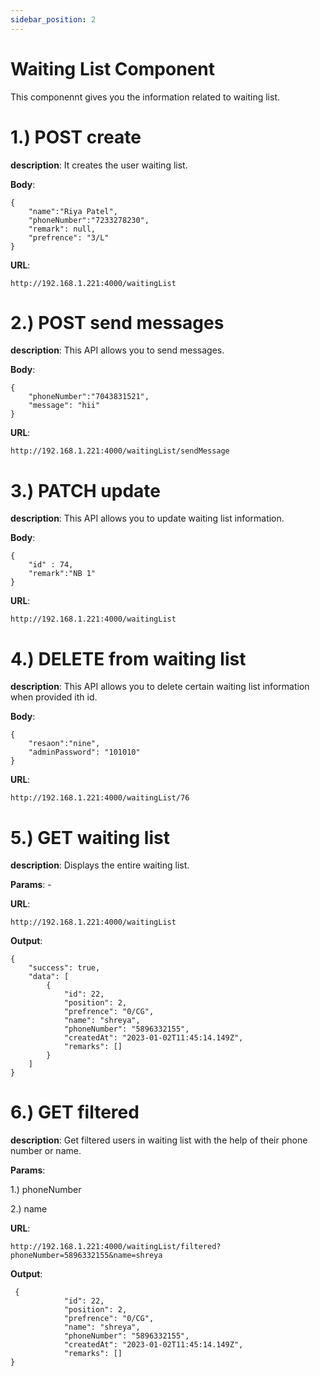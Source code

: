 ```yaml
---
sidebar_position: 2
---
```


# Waiting List Component

This componennt gives you the information related to waiting list.

# 1.) POST create 

**description**: It creates the user waiting list.

**Body**:
```
{
    "name":"Riya Patel",
    "phoneNumber":"7233278230",
    "remark": null,
    "prefrence": "3/L"
}
```
**URL**:
```
http://192.168.1.221:4000/waitingList

```

# 2.) POST send messages

**description**: This API allows you to send messages.

**Body**:
```
{
    "phoneNumber":"7043831521",
    "message": "hii"
}
```

**URL**:
```
http://192.168.1.221:4000/waitingList/sendMessage

```

# 3.) PATCH update

**description**: This API allows you to update waiting list information.

**Body**:
```
{
    "id" : 74,
    "remark":"NB 1"
}
```

**URL**:
```
http://192.168.1.221:4000/waitingList
```

# 4.) DELETE from waiting list

**description**: This API allows you to delete certain waiting list information when provided ith id.

**Body**: 
```
{
    "resaon":"nine",
    "adminPassword": "101010"
}
```
**URL**:
```
http://192.168.1.221:4000/waitingList/76
```

# 5.) GET waiting list

**description**: Displays the entire waiting list.

**Params**: -

**URL**:
```
http://192.168.1.221:4000/waitingList
```

**Output**:
```
{
    "success": true,
    "data": [
        {
            "id": 22,
            "position": 2,
            "prefrence": "0/CG",
            "name": "shreya",
            "phoneNumber": "5896332155",
            "createdAt": "2023-01-02T11:45:14.149Z",
            "remarks": []
        }
    ]
}
```

# 6.) GET filtered

**description**: Get filtered users in waiting list with the help of their phone number or name.

**Params**: 

1.) phoneNumber

2.) name

**URL**:
```
http://192.168.1.221:4000/waitingList/filtered?phoneNumber=5896332155&name=shreya
```

**Output**:
```
 {
            "id": 22,
            "position": 2,
            "prefrence": "0/CG",
            "name": "shreya",
            "phoneNumber": "5896332155",
            "createdAt": "2023-01-02T11:45:14.149Z",
            "remarks": []
}
```